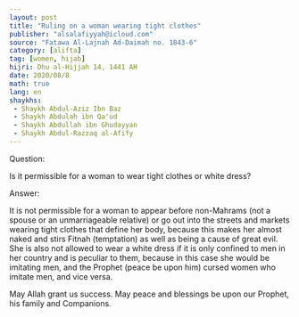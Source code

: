 ```yaml
---
layout: post
title: "Ruling on a woman wearing tight clothes"
publisher: "alsalafiyyah@icloud.com"
source: "Fatawa Al-Lajnah Ad-Daimah no. 1843-6"
category: [alifta]
tag: [women, hijab]
hijri: Dhu al-Hijjah 14, 1441 AH
date: 2020/08/8
math: true
lang: en
shaykhs: 
 - Shaykh Abdul-Aziz Ibn Baz
 - Shaykh Abdulah ibn Qa'ud
 - Shaykh Abdullah ibn Ghudayyan
 - Shaykh Abdul-Razzaq al-Afify
---
```


Question: 

Is it permissible for a woman to wear tight clothes or white dress?

Answer: 

It is not permissible for a woman to appear before non-Mahrams (not a spouse or an unmarriageable relative) or go out into the streets and markets wearing tight clothes that define her body, because this makes her almost naked and stirs Fitnah (temptation) as well as being a cause of great evil. She is also not allowed to wear a white dress if it is only confined to men in her country and is peculiar to them, because in this case she would be imitating men, and the Prophet (peace be upon him) cursed women who imitate men, and vice versa. 

May Allah grant us success. May peace and blessings be upon our Prophet, his family and Companions.